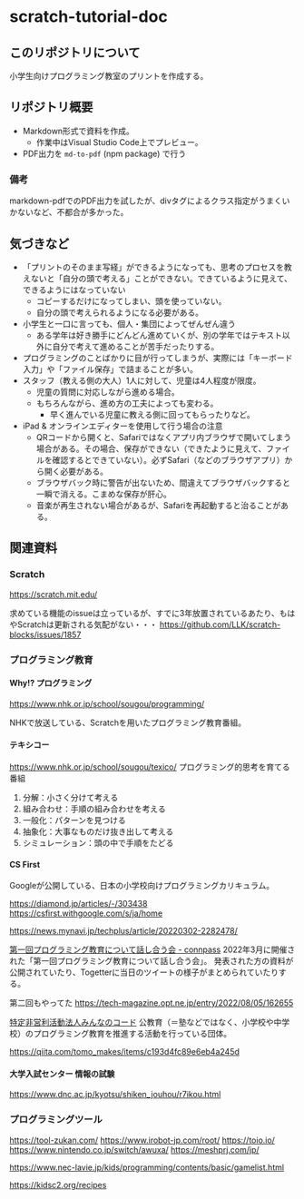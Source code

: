 # scratch-tutorial-doc

## このリポジトリについて

小学生向けプログラミング教室のプリントを作成する。

## リポジトリ概要

- Markdown形式で資料を作成。
  - 作業中はVisual Studio Code上でプレビュー。
- PDF出力を `md-to-pdf` (npm package) で行う

### 備考

markdown-pdfでのPDF出力を試したが、divタグによるクラス指定がうまくいかないなど、不都合が多かった。

## 気づきなど

- 「プリントのそのまま写経」ができるようになっても、思考のプロセスを教えないと「自分の頭で考える」ことができない。できているように見えて、できるようにはなっていない
  - コピーするだけになってしまい、頭を使っていない。
  - 自分の頭で考えられるようになる必要がある。
- 小学生と一口に言っても、個人・集団によってぜんぜん違う
  - ある学年は好き勝手にどんどん進めていくが、別の学年ではテキスト以外に自分で考えて進めることが苦手だったりする。
- プログラミングのことばかりに目が行ってしまうが、実際には「キーボード入力」や「ファイル保存」で詰まることが多い。
- スタッフ（教える側の大人）1人に対して、児童は4人程度が限度。
  - 児童の質問に対応しながら進める場合。
  - もちろんながら、進め方の工夫によっても変わる。
    - 早く進んでいる児童に教える側に回ってもらったりなど。
- iPad & オンラインエディターを使用して行う場合の注意
  - QRコードから開くと、Safariではなくアプリ内ブラウザで開いてしまう場合がある。その場合、保存ができない（できたように見えて、ファイルを確認するとできていない）。必ずSafari（などのブラウザアプリ）から開く必要がある。
  - ブラウザバック時に警告が出ないため、間違えてブラウザバックすると一瞬で消える。こまめな保存が肝心。
  - 音楽が再生されない場合があるが、Safariを再起動すると治ることがある。

## 関連資料

### Scratch

https://scratch.mit.edu/

求めている機能のissueは立っているが、すでに3年放置されているあたり、もはやScratchは更新される気配がない・・・
https://github.com/LLK/scratch-blocks/issues/1857

### プログラミング教育
#### Why!? プログラミング
https://www.nhk.or.jp/school/sougou/programming/

NHKで放送している、Scratchを用いたプログラミング教育番組。

#### テキシコー
https://www.nhk.or.jp/school/sougou/texico/
プログラミング的思考を育てる番組

1. 分解：小さく分けて考える
2. 組み合わせ：手順の組み合わせを考える
3. 一般化：パターンを見つける
4. 抽象化：大事なものだけ抜き出して考える
5. シミュレーション：頭の中で手順をたどる

#### CS First
Googleが公開している、日本の小学校向けプログラミングカリキュラム。

https://diamond.jp/articles/-/303438
https://csfirst.withgoogle.com/s/ja/home


https://news.mynavi.jp/techplus/article/20220302-2282478/

[第一回プログラミング教育について話し合う会 - connpass](https://opt.connpass.com/event/240392/)
2022年3月に開催された「第一回プログラミング教育について話し合う会」。
発表された方の資料が公開されていたり、Togetterに当日のツイートの様子がまとめられていたりする。

第二回もやってた
https://tech-magazine.opt.ne.jp/entry/2022/08/05/162655

[特定非営利活動法人みんなのコード](https://code.or.jp/)
公教育（＝塾などではなく、小学校や中学校）のプログラミング教育を推進する活動を行っている団体。

https://qiita.com/tomo_makes/items/c193d4fc89e6eb4a245d

#### 大学入試センター 情報の試験

https://www.dnc.ac.jp/kyotsu/shiken_jouhou/r7ikou.html

### プログラミングツール

https://tool-zukan.com/
https://www.irobot-jp.com/root/
https://toio.io/
https://www.nintendo.co.jp/switch/awuxa/
https://meshprj.com/jp/


https://www.nec-lavie.jp/kids/programming/contents/basic/gamelist.html

https://kidsc2.org/recipes
